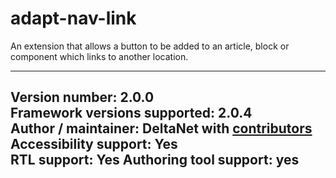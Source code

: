 adapt-nav-link
===============

An extension that allows a button to be added to an article, block or component which links to another location.

----------------------------
**Version number:**  2.0.0     
**Framework versions supported:**  2.0.4    
**Author / maintainer:** DeltaNet with [contributors](https://github.com/deltanet/adapt-icon-popup/graphs/contributors)     
**Accessibility support:** Yes  
**RTL support:** Yes
**Authoring tool support:** yes
----------------------------
